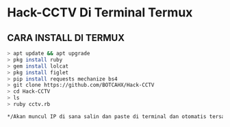 # Hack-CCTV Di Terminal Termux



## CARA INSTALL DI TERMUX
```bash
> apt update && apt upgrade
> pkg install ruby
> gem install lolcat
> pkg install figlet 
> pip install requests mechanize bs4
> git clone https://github.com/BOTCAHX/Hack-CCTV 
> cd Hack-CCTV 
> ls
> ruby cctv.rb

*/Akan muncul IP di sana salin dan paste di terminal dan otomatis tersambung 
```
 
